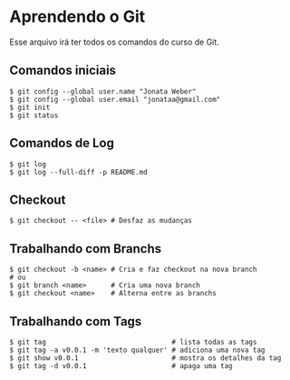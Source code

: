 # Aprendendo o Git
Esse arquivo irá ter todos os comandos do curso de Git.

## Comandos iniciais

```shell
$ git config --global user.name "Jonata Weber"
$ git config --global user.email "jonataa@gmail.com"
$ git init
$ git status
```

## Comandos de Log

```shell
$ git log
$ git log --full-diff -p README.md
```

## Checkout

```shell
$ git checkout -- <file> # Desfaz as mudanças
```

## Trabalhando com Branchs
```shell
$ git checkout -b <name> # Cria e faz checkout na nova branch
# ou
$ git branch <name>      # Cria uma nova branch
$ git checkout <name>    # Alterna entre as branchs
```

## Trabalhando com Tags

```shell
$ git tag                               # lista todas as tags
$ git tag -a v0.0.1 -m 'texto qualquer' # adiciona uma nova tag
$ git show v0.0.1                       # mostra os detalhes da tag
$ git tag -d v0.0.1                     # apaga uma tag
```
